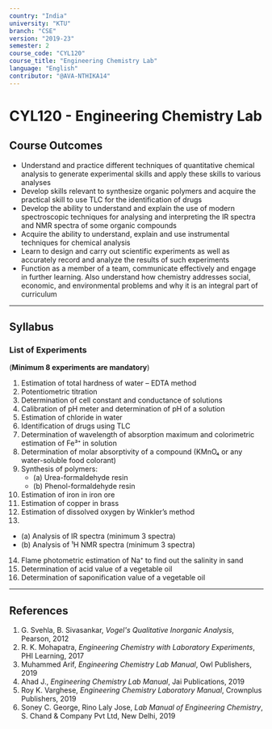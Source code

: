 ```yaml
---
country: "India"
university: "KTU"
branch: "CSE"
version: "2019-23"
semester: 2
course_code: "CYL120"
course_title: "Engineering Chemistry Lab"
language: "English"
contributor: "@AVA-NTHIKA14"
---
```


# CYL120 - Engineering Chemistry Lab

## Course Outcomes

- Understand and practice different techniques of quantitative chemical analysis to generate experimental skills and apply these skills to various analyses  
- Develop skills relevant to synthesize organic polymers and acquire the practical skill to use TLC for the identification of drugs  
- Develop the ability to understand and explain the use of modern spectroscopic techniques for analysing and interpreting the IR spectra and NMR spectra of some organic compounds  
- Acquire the ability to understand, explain and use instrumental techniques for chemical analysis  
- Learn to design and carry out scientific experiments as well as accurately record and analyze the results of such experiments  
- Function as a member of a team, communicate effectively and engage in further learning. Also understand how chemistry addresses social, economic, and environmental problems and why it is an integral part of curriculum  

---

## Syllabus

### List of Experiments  
(**Minimum 8 experiments are mandatory**)

1. Estimation of total hardness of water – EDTA method  
2. Potentiometric titration  
3. Determination of cell constant and conductance of solutions  
4. Calibration of pH meter and determination of pH of a solution  
5. Estimation of chloride in water  
6. Identification of drugs using TLC  
7. Determination of wavelength of absorption maximum and colorimetric estimation of Fe³⁺ in solution  
8. Determination of molar absorptivity of a compound (KMnO₄ or any water-soluble food colorant)  
9. Synthesis of polymers:  
   - (a) Urea-formaldehyde resin  
   - (b) Phenol-formaldehyde resin  
10. Estimation of iron in iron ore  
11. Estimation of copper in brass  
12. Estimation of dissolved oxygen by Winkler’s method  
13.  
   - (a) Analysis of IR spectra (minimum 3 spectra)  
   - (b) Analysis of ¹H NMR spectra (minimum 3 spectra)  
14. Flame photometric estimation of Na⁺ to find out the salinity in sand  
15. Determination of acid value of a vegetable oil  
16. Determination of saponification value of a vegetable oil  

---

## References

1. G. Svehla, B. Sivasankar, *Vogel's Qualitative Inorganic Analysis*, Pearson, 2012  
2. R. K. Mohapatra, *Engineering Chemistry with Laboratory Experiments*, PHI Learning, 2017  
3. Muhammed Arif, *Engineering Chemistry Lab Manual*, Owl Publishers, 2019  
4. Ahad J., *Engineering Chemistry Lab Manual*, Jai Publications, 2019  
5. Roy K. Varghese, *Engineering Chemistry Laboratory Manual*, Crownplus Publishers, 2019  
6. Soney C. George, Rino Laly Jose, *Lab Manual of Engineering Chemistry*, S. Chand & Company Pvt Ltd, New Delhi, 2019  
